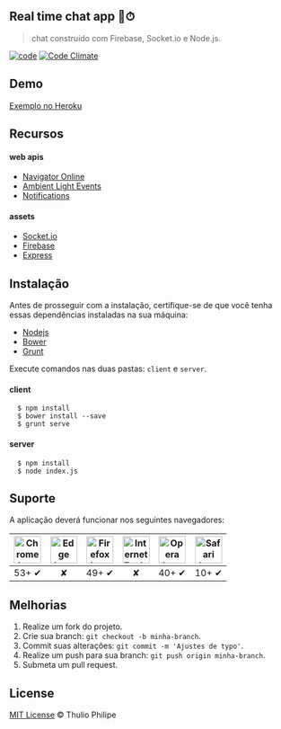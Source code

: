 ## Real time chat app 📱⏱
> chat construido com Firebase, Socket.io e Node.js.

[![code](https://img.shields.io/badge/code-4.2.0-red.svg)](https://github.com/thulioph/realtime-chatapp/blob/master/client/Gruntfile.js) [![Code Climate](https://codeclimate.com/github/thulioph/realtime-chatapp/badges/gpa.svg)](https://codeclimate.com/github/thulioph/realtime-chatapp)


## Demo

[Exemplo no Heroku](https://goo.gl/yrf94y)


## Recursos

#### web apis
- [Navigator Online](https://developer.mozilla.org/en-US/docs/Web/API/NavigatorOnLine)
- [Ambient Light Events](https://developer.mozilla.org/en-US/docs/Web/API/Ambient_Light_Events)
- [Notifications](https://developer.mozilla.org/en-US/docs/Web/API/Notification)

#### assets
- [Socket.io](http://socket.io/)
- [Firebase](https://firebase.google.com/)
- [Express](http://expressjs.com/)


## Instalação

Antes de prosseguir com a instalação, certifique-se de que você tenha essas dependências instaladas na sua máquina:

* [Nodejs](https://nodejs.org/en/download/)
* [Bower](https://bower.io/#install-bower)
* [Grunt](http://gruntjs.com/getting-started#installing-the-cli)

Execute comandos nas duas pastas: `client` e `server`.

#### client
```shell
  $ npm install
  $ bower install --save
  $ grunt serve
```

#### server
```shell
  $ npm install
  $ node index.js
```


## Suporte

A aplicação deverá funcionar nos seguintes navegadores:

| <img src="https://clipboardjs.com/assets/images/chrome.png" width="48px" height="48px" alt="Chrome logo"> | <img src="https://clipboardjs.com/assets/images/edge.png" width="48px" height="48px" alt="Edge logo"> | <img src="https://clipboardjs.com/assets/images/firefox.png" width="48px" height="48px" alt="Firefox logo"> | <img src="https://clipboardjs.com/assets/images/ie.png" width="48px" height="48px" alt="Internet Explorer logo"> | <img src="https://clipboardjs.com/assets/images/opera.png" width="48px" height="48px" alt="Opera logo"> | <img src="https://clipboardjs.com/assets/images/safari.png" width="48px" height="48px" alt="Safari logo"> |
|:---:|:---:|:---:|:---:|:---:|:---:|
| 53+ ✔ | ✘ | 49+ ✔ | ✘ | 40+ ✔ | 10+ ✔ |


## Melhorias

1. Realize um fork do projeto.
2. Crie sua branch: `git checkout -b minha-branch`.
3. Commit suas alterações: `git commit -m 'Ajustes de typo'`.
4. Realize um push para sua branch: `git push origin minha-branch`.
5. Submeta um pull request.


## License

[MIT License](./LICENSE) © Thulio Philipe
